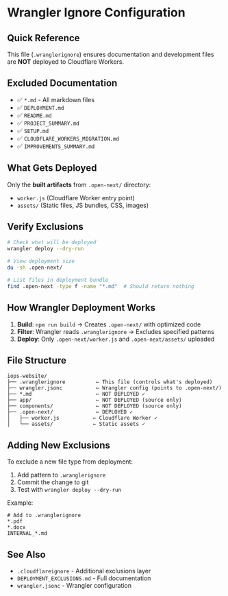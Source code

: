 # Wrangler Ignore Configuration

## Quick Reference

This file (`.wranglerignore`) ensures documentation and development files are **NOT** deployed to Cloudflare Workers.

## Excluded Documentation
- ✅ `*.md` - All markdown files
- ✅ `DEPLOYMENT.md`
- ✅ `README.md`
- ✅ `PROJECT_SUMMARY.md`
- ✅ `SETUP.md`
- ✅ `CLOUDFLARE_WORKERS_MIGRATION.md`
- ✅ `IMPROVEMENTS_SUMMARY.md`

## What Gets Deployed

Only the **built artifacts** from `.open-next/` directory:
- `worker.js` (Cloudflare Worker entry point)
- `assets/` (Static files, JS bundles, CSS, images)

## Verify Exclusions

```bash
# Check what will be deployed
wrangler deploy --dry-run

# View deployment size
du -sh .open-next/

# List files in deployment bundle
find .open-next -type f -name "*.md"  # Should return nothing
```

## How Wrangler Deployment Works

1. **Build**: `npm run build` → Creates `.open-next/` with optimized code
2. **Filter**: Wrangler reads `.wranglerignore` → Excludes specified patterns
3. **Deploy**: Only `.open-next/worker.js` and `.open-next/assets/` uploaded

## File Structure

```
iops-website/
├── .wranglerignore          ← This file (controls what's deployed)
├── wrangler.jsonc           ← Wrangler config (points to .open-next/)
├── *.md                     ← NOT DEPLOYED ✓
├── app/                     ← NOT DEPLOYED (source only)
├── components/              ← NOT DEPLOYED (source only)
├── .open-next/              ← DEPLOYED ✓
│   ├── worker.js           ← Cloudflare Worker ✓
│   └── assets/             ← Static assets ✓
```

## Adding New Exclusions

To exclude a new file type from deployment:

1. Add pattern to `.wranglerignore`
2. Commit the change to git
3. Test with `wrangler deploy --dry-run`

Example:
```
# Add to .wranglerignore
*.pdf
*.docx
INTERNAL_*.md
```

## See Also

- `.cloudflareignore` - Additional exclusions layer
- `DEPLOYMENT_EXCLUSIONS.md` - Full documentation
- `wrangler.jsonc` - Wrangler configuration

